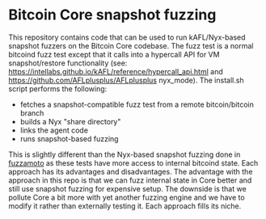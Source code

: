 Bitcoin Core snapshot fuzzing
=============================

This repository contains code that can be used to run kAFL/Nyx-based snapshot
fuzzers on the Bitcoin Core codebase. The fuzz test is a normal bitcoind fuzz test
except that it calls into a hypercall API for VM snapshot/restore functionality
(see: https://intellabs.github.io/kAFL/reference/hypercall_api.html and
https://github.com/AFLplusplus/AFLplusplus nyx_mode). The install.sh script performs
the following:
- fetches a snapshot-compatible fuzz test from a remote bitcoin/bitcoin branch
- builds a Nyx "share directory"
- links the agent code
- runs snapshot-based fuzzing

This is slightly different than the Nyx-based snapshot fuzzing done in [fuzzamoto](https://github.com/dergoegge/fuzzamoto)
as these tests have more access to internal bitcoind state. Each approach has its
advantages and disadvantages. The advantage with the approach in this repo is
that we can fuzz internal state in Core better and still use snapshot fuzzing for
expensive setup. The downside is that we pollute Core a bit more with yet another
fuzzing engine and we have to modify it rather than externally testing it. Each
approach fills its niche.
